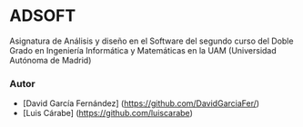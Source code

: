 # ADSOFT
Asignatura de Análisis y diseño en el Software del segundo curso del Doble Grado en Ingeniería Informática y Matemáticas en la UAM (Universidad Autónoma de Madrid)

### Autor
* [David García Fernández] (https://github.com/DavidGarciaFer/)
* [Luis Cárabe] (https://github.com/luiscarabe)
